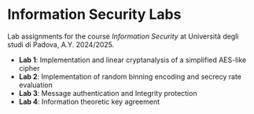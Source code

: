 # Information Security Labs
Lab assignments for the course *Information Security* at Università degli studi di Padova, A.Y. 2024/2025. 

- **Lab 1**: Implementation and linear cryptanalysis of a simplified AES-like cipher
- **Lab 2**: Implementation of random binning encoding and secrecy rate evaluation
- **Lab 3**: Message authentication and Integrity protection
- **Lab 4**: Information theoretic key agreement
